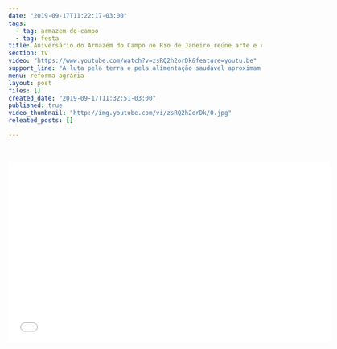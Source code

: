 ```yaml
---
date: "2019-09-17T11:22:17-03:00"
tags:
  - tag: armazem-do-campo
  - tag: festa
title: Aniversário do Armazém do Campo no Rio de Janeiro reúne arte e cultura brasileira
section: tv
video: "https://www.youtube.com/watch?v=zsRQ2h2orDk&feature=youtu.be"
support_line: "A luta pela terra e pela alimentação saudável aproximam mais e mais pessoas "
menu: reforma agrária
layout: post
files: []
created_date: "2019-09-17T11:32:51-03:00"
published: true
video_thumbnail: "http://img.youtube.com/vi/zsRQ2h2orDk/0.jpg"
releated_posts: []

---
```

<p>&nbsp;</p>

<p><iframe allowfullscreen="" frameborder="0" height="360" src="//www.youtube.com/embed/zsRQ2h2orDk" width="640"></iframe></p>
